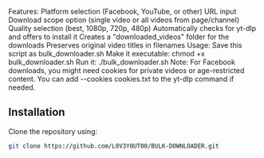 Features:
Platform selection (Facebook, YouTube, or other)
URL input
Download scope option (single video or all videos from page/channel)
Quality selection (best, 1080p, 720p, 480p)
Automatically checks for yt-dlp and offers to install it
Creates a "downloaded_videos" folder for the downloads
Preserves original video titles in filenames
Usage:
Save this script as bulk_downloader.sh
Make it executable: chmod +x bulk_downloader.sh
Run it: ./bulk_downloader.sh
Note: For Facebook downloads, you might need cookies for private videos or age-restricted content. You can add --cookies cookies.txt to the yt-dlp command if needed.


## Installation

Clone the repository using:

```bash
git clone https://github.com/L0V3Y0UT00/BULK-DOWNLOADER.git
